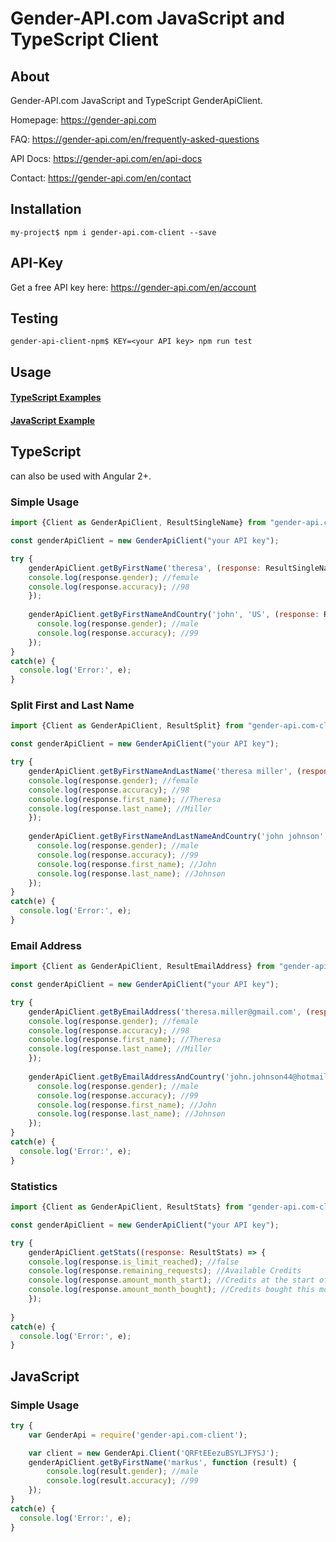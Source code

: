 Gender-API.com JavaScript and TypeScript Client
=========================

About
------------
Gender-API.com JavaScript and TypeScript GenderApiClient.

Homepage: <https://gender-api.com>

FAQ: <https://gender-api.com/en/frequently-asked-questions>

API Docs: <https://gender-api.com/en/api-docs>

Contact: <https://gender-api.com/en/contact>

Installation
------------

```
my-project$ npm i gender-api.com-client --save
```

API-Key
-----------
Get a free API key here: <https://gender-api.com/en/account>

Testing
------------

```
gender-api-client-npm$ KEY=<your API key> npm run test
```

Usage
------------
#### [TypeScript Examples](#typescript)
#### [JavaScript Example](#javascript)

## TypeScript
can also be used with Angular 2+.

### Simple Usage

```js
import {Client as GenderApiClient, ResultSingleName} from "gender-api.com-client";

const genderApiClient = new GenderApiClient("your API key");

try {
    genderApiClient.getByFirstName('theresa', (response: ResultSingleName) => {
    console.log(response.gender); //female
    console.log(response.accuracy); //98
    });
  
    genderApiClient.getByFirstNameAndCountry('john', 'US', (response: ResultSingleName) => {
      console.log(response.gender); //male
      console.log(response.accuracy); //99
    });
}
catch(e) {
  console.log('Error:', e);
}
````

### Split First and Last Name

```js
import {Client as GenderApiClient, ResultSplit} from "gender-api.com-client";

const genderApiClient = new GenderApiClient("your API key");

try {
    genderApiClient.getByFirstNameAndLastName('theresa miller', (response: ResultSplit) => {
    console.log(response.gender); //female
    console.log(response.accuracy); //98
    console.log(response.first_name); //Theresa
    console.log(response.last_name); //Miller
    });
  
    genderApiClient.getByFirstNameAndLastNameAndCountry('john johnson', 'US', (response: ResultSplit) => {
      console.log(response.gender); //male
      console.log(response.accuracy); //99
      console.log(response.first_name); //John
      console.log(response.last_name); //Johnson
    });
}
catch(e) {
  console.log('Error:', e);
}
````


### Email Address

```js
import {Client as GenderApiClient, ResultEmailAddress} from "gender-api.com-client";

const genderApiClient = new GenderApiClient("your API key");

try {
    genderApiClient.getByEmailAddress('theresa.miller@gmail.com', (response: ResultEmailAddress) => {
    console.log(response.gender); //female
    console.log(response.accuracy); //98
    console.log(response.first_name); //Theresa
    console.log(response.last_name); //Miller
    });
  
    genderApiClient.getByEmailAddressAndCountry('john.johnson44@hotmail.com', 'US', (response: ResultEmailAddress) => {
      console.log(response.gender); //male
      console.log(response.accuracy); //99
      console.log(response.first_name); //John
      console.log(response.last_name); //Johnson
    });
}
catch(e) {
  console.log('Error:', e);
}
````


### Statistics

```js
import {Client as GenderApiClient, ResultStats} from "gender-api.com-client";

const genderApiClient = new GenderApiClient("your API key");

try {
    genderApiClient.getStats((response: ResultStats) => {
    console.log(response.is_limit_reached); //false
    console.log(response.remaining_requests); //Available Credits
    console.log(response.amount_month_start); //Credits at the start of the month
    console.log(response.amount_month_bought); //Credits bought this month
    });
    
}
catch(e) {
  console.log('Error:', e);
}
````


## JavaScript

### Simple Usage

```js
try {
    var GenderApi = require('gender-api.com-client');

    var client = new GenderApi.Client('QRFtEEezuBSYLJFYSJ');
    genderApiClient.getByFirstName('markus', function (result) {
        console.log(result.gender); //male
        console.log(result.accuracy); //99
    });
}
catch(e) {
  console.log('Error:', e);
}
```